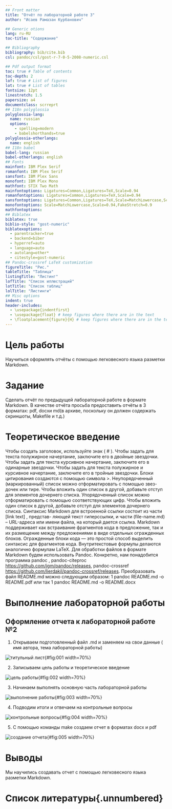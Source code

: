 ```yaml
---
## Front matter
title: "Отчёт по лабораторной работе 3"
author: "Исаев Рамазан Курбанович"

## Generic otions
lang: ru-RU
toc-title: "Содержание"

## Bibliography
bibliography: bib/cite.bib
csl: pandoc/csl/gost-r-7-0-5-2008-numeric.csl

## Pdf output format
toc: true # Table of contents
toc-depth: 2
lof: true # List of figures
lot: true # List of tables
fontsize: 12pt
linestretch: 1.5
papersize: a4
documentclass: scrreprt
## I18n polyglossia
polyglossia-lang:
  name: russian
  options:
	- spelling=modern
	- babelshorthands=true
polyglossia-otherlangs:
  name: english
## I18n babel
babel-lang: russian
babel-otherlangs: english
## Fonts
mainfont: IBM Plex Serif
romanfont: IBM Plex Serif
sansfont: IBM Plex Sans
monofont: IBM Plex Mono
mathfont: STIX Two Math
mainfontoptions: Ligatures=Common,Ligatures=TeX,Scale=0.94
romanfontoptions: Ligatures=Common,Ligatures=TeX,Scale=0.94
sansfontoptions: Ligatures=Common,Ligatures=TeX,Scale=MatchLowercase,Scale=0.94
monofontoptions: Scale=MatchLowercase,Scale=0.94,FakeStretch=0.9
mathfontoptions:
## Biblatex
biblatex: true
biblio-style: "gost-numeric"
biblatexoptions:
  - parentracker=true
  - backend=biber
  - hyperref=auto
  - language=auto
  - autolang=other*
  - citestyle=gost-numeric
## Pandoc-crossref LaTeX customization
figureTitle: "Рис."
tableTitle: "Таблица"
listingTitle: "Листинг"
lofTitle: "Список иллюстраций"
lotTitle: "Список таблиц"
lolTitle: "Листинги"
## Misc options
indent: true
header-includes:
  - \usepackage{indentfirst}
  - \usepackage{float} # keep figures where there are in the text
  - \floatplacement{figure}{H} # keep figures where there are in the text
---
```


# Цель работы

Научиться оформлять отчёты с помощью легковесного языка разметки Markdown.

# Задание

Сделать отчёт по предыдущей лабораторной работе в формате Markdown.
В качестве отчёта просьба предоставить отчёты в 3 форматах: pdf, docxи md(в архиве,
поскольку он должен содержать скриншоты, Makefile и т.д.)

# Теоретическое введение

Чтобы создать заголовок, используйте знак ( # ). Чтобы задать для текста полужирное начертание, заключите его в двойные звездочки. Чтобы задать для текста курсивное начертание, заключите его в одинарные звездочки. Чтобы задать для текста полужирное и курсивное начертание, заключите его в тройные звездочки. Блоки цитирования создаются с помощью символа >. Неупорядоченный (маркированный) список можно отформатировать с помощью звез- дочек или тире. Чтобы вложить один список в другой, добавьте отступ для элементов дочернего списка. Упорядоченный список можно отформатировать с помощью соответствующих цифр. Чтобы вложить один список в другой, добавьте отступ для элементов дочернего списка. Синтаксис Markdown для встроенной ссылки состоит из части [link text] , представ- ляющей текст гиперссылки, и части (file-name.md) – URL-адреса или имени файла, на который дается ссылка. Markdown поддерживает как встраивание фрагментов кода в предложение, так и их размещение между предложениями в виде отдельных огражденных блоков. Огражденные блоки кода — это простой способ выделить синтаксис для фрагментов кода. Внутритекстовые формулы делаются аналогично формулам LaTeX. Для обработки файлов в формате Markdown будем использовать Pandoc. Конкретно, нам понадобится программа pandoc , pandoc-citeproc https://github.com/jgm/pandoc/releases, pandoc-crossref https://github.com/lierdakil/pandoc-crossref/releases. Преобразовать файл README.md можно следующим образом: 1 pandoc README.md -o README.pdf или так 1 pandoc README.md -o README.docx 


# Выполнение лабораторной работы

## Оформление отчета к лабораторной работе №2

1. Открываем подготовленный файл .md и заменяем на свои данные ( имя автора, тема лабораторной работы)

![титульный лист](image/1.png){#fig:001 width=70%}

2. Записываем цель работы и теоретическое введение 

![цель работы](image/2.png){#fig:002 width=70%}

3. Начинаем выполнять основную часть лабораторной работы

![выполнение работы](image/3.png){#fig:003 width=70%}

4. Подводим итоги и отвечаем на контрольные вопросы

![контрольные вопросы](image/4.png){#fig:004 width=70%}

5. С помощью команды make создаем отчет в форматах docx и pdf

![создание отчета](image/5.png){#fig:005 width=70%}


# Выводы

Мы научились создавать отчет с помощью легковесного языка разметки Markdown.

# Список литературы{.unnumbered}


